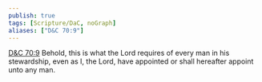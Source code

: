```yaml
---
publish: true
tags: [Scripture/DaC, noGraph]
aliases: ["D&C 70:9"]
---
```

[D&C 70:9](https://churchofjesuschrist.org/study/scriptures/dc-testament/dc/70?lang=eng&id=p9#p9) Behold, this is what the Lord requires of every man in his stewardship, even as I, the Lord, have appointed or shall hereafter appoint unto any man.
